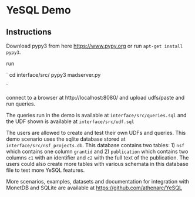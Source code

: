 # YeSQL Demo

## Instructions

Download pypy3 from here https://www.pypy.org or run `apt-get install pypy3`. 

run 

`
cd interface/src/
pypy3 madserver.py

`

connect to a browser at http://localhost:8080/ and upload udfs/paste and run queries.

The queries run in the demo is available at `interface/src/queries.sql` 
and the UDF shown is available at `interface/src/udf.sql`

The users are allowed to create and test their own UDFs and queries. This demo scenario uses the sqlite database stored at 
`interface/src/nsf_projects.db`. 
This database contains two tables: 1) `nsf` which contains one column `grantid` and 2) `publication` which contains two columns `c1` with an identifier and `c2` with the full text of the publication.
The users could also create more tables with various schemata in this database file to test more YeSQL features.


More scenarios, examples, datasets and documentation for integration with MonetDB and SQLite are available at https://github.com/athenarc/YeSQL

